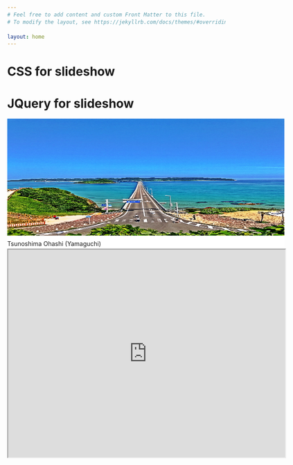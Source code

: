 ```yaml
---
# Feel free to add content and custom Front Matter to this file.
# To modify the layout, see https://jekyllrb.com/docs/themes/#overriding-theme-defaults

layout: home
---
```

# CSS for slideshow
<style type="text/css">
		#slideshow {
			position: relative;
			width:  640px;
			height: 300px;
		}

		#slideshow p {
			position: absolute;
			top:  0;
			left: 0;
			z-index: 8;
			opacity: 0.0;
			background-color: white;
			margin: 0;
			height: 300px;
		}

		#slideshow p.active {
			z-index: 10;
			opacity: 1.0;
		}

		#slideshow p.last-active {
			z-index: 9;
		}

		#slideshow p img {
			width: 640px;
			height: 270px;
			display: block;
			border: 0;
			margin-bottom: 10px;
		}
	</style>
        
# JQuery for slideshow
<script type="text/javascript" src="https://code.jquery.com/jquery-1.12.4.min.js"></script>
<script type="text/javascript">

		function slideSwitch() {
			var $active = $('#slideshow p.active');

			if ( $active.length == 0 ) $active = $('#slideshow p:last');

			var $next =  $active.next().length ? $active.next()
			    : $('#slideshow p:first');

			$active.addClass('last-active');

			$next.css({opacity: 0.0})
			    .addClass('active')
			    .animate({opacity: 1.0}, 1000, function() {
			        $active.removeClass('active last-active');
			    });
		}

		$(function() {
		    setInterval( "slideSwitch()", 2100 );
		});

	</script>

<div id="slideshow">
<p class="active">
        <a href="searchbyprefecture.markdown"><img src="8D0BE253-069E-48F3-B903-DE002E58BF93-min.jpeg" width="500" height="300" alt=""></a>
                Tsunoshima Ohashi (Yamaguchi)</p>
        <p><a href="searchbyprefecture.markdown"><img src="94330D2F-2703-47D2-BA21-89AE2FFF84D5-min.jpeg" width="500" height="300" alt=""></a>
                Istukuma Jinja (Hiroshima)</p>
        <p><a href="searchbyprefecture.markdown"><img src="A54B0539-92DD-4828-A5D3-2D3123BD897B-min.jpeg" width="500" height="300" alt=""></a>
                Kanmon Kaikyo (Yamaguchi/Fukuoka)</p>
        <p><a href="searchbyprefecture.markdown"><img src="CD2C95F7-AF6B-4474-9980-AAA17B422D3E-min.jpeg" width="500" height="300" alt=""></a>
                Motonosumi Inari Jinja (Yamaguchi)</p>
</div>

<iframe src="https://www.google.com/maps/d/u/0/embed?mid=1rMVt1bc2Xd8mjDe3hJpEtVabljleHwMF" width="640" height="480"></iframe>

